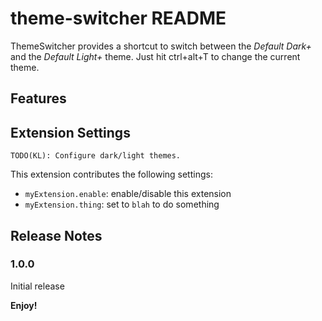 # theme-switcher README

ThemeSwitcher provides a shortcut to switch between the _Default Dark+_ and the _Default Light+_ theme. Just hit ctrl+alt+T to change the current theme.

## Features


## Extension Settings

```TODO(KL): Configure dark/light themes.```

This extension contributes the following settings:

* `myExtension.enable`: enable/disable this extension
* `myExtension.thing`: set to `blah` to do something

## Release Notes

### 1.0.0

Initial release


**Enjoy!**